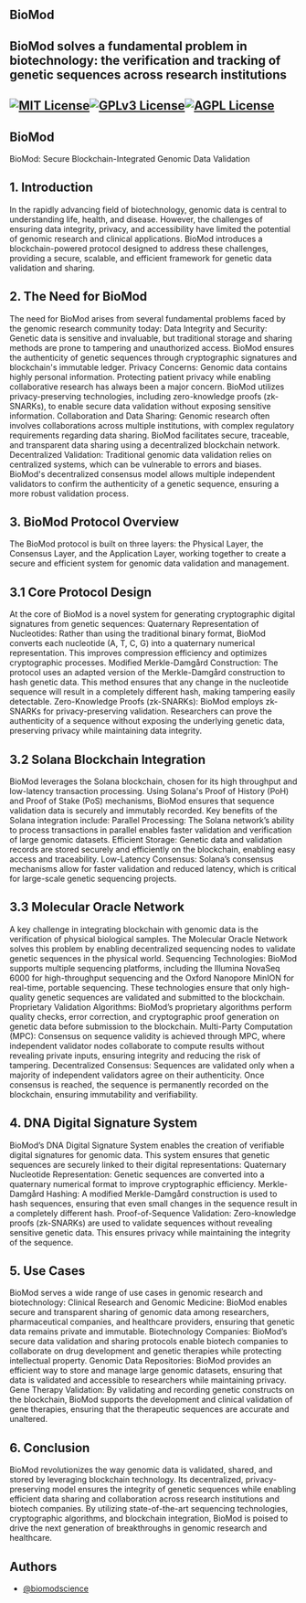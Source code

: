 
## BioMod

## BioMod solves a fundamental problem in biotechnology: the verification and tracking of genetic sequences across research institutions






## [![MIT License](https://img.shields.io/badge/License-MIT-green.svg)](https://choosealicense.com/licenses/mit/)[![GPLv3 License](https://img.shields.io/badge/License-GPL%20v3-yellow.svg)](https://opensource.org/licenses/)[![AGPL License](https://img.shields.io/badge/license-AGPL-blue.svg)](http://www.gnu.org/licenses/agpl-3.0)


## BioMod

BioMod: Secure Blockchain-Integrated Genomic Data Validation
## 1. Introduction
In the rapidly advancing field of biotechnology, genomic data is central to understanding life, health, and disease. However, the challenges of ensuring data integrity, privacy, and accessibility have limited the potential of genomic research and clinical applications. BioMod introduces a blockchain-powered protocol designed to address these challenges, providing a secure, scalable, and efficient framework for genetic data validation and sharing.
## 2. The Need for BioMod
The need for BioMod arises from several fundamental problems faced by the genomic research community today:
Data Integrity and Security: Genetic data is sensitive and invaluable, but traditional storage and sharing methods are prone to tampering and unauthorized access. BioMod ensures the authenticity of genetic sequences through cryptographic signatures and blockchain's immutable ledger.
Privacy Concerns: Genomic data contains highly personal information. Protecting patient privacy while enabling collaborative research has always been a major concern. BioMod utilizes privacy-preserving technologies, including zero-knowledge proofs (zk-SNARKs), to enable secure data validation without exposing sensitive information.
Collaboration and Data Sharing: Genomic research often involves collaborations across multiple institutions, with complex regulatory requirements regarding data sharing. BioMod facilitates secure, traceable, and transparent data sharing using a decentralized blockchain network.
Decentralized Validation: Traditional genomic data validation relies on centralized systems, which can be vulnerable to errors and biases. BioMod's decentralized consensus model allows multiple independent validators to confirm the authenticity of a genetic sequence, ensuring a more robust validation process.
## 3. BioMod Protocol Overview
The BioMod protocol is built on three layers: the Physical Layer, the Consensus Layer, and the Application Layer, working together to create a secure and efficient system for genomic data validation and management.
## 3.1 Core Protocol Design
At the core of BioMod is a novel system for generating cryptographic digital signatures from genetic sequences:
Quaternary Representation of Nucleotides: Rather than using the traditional binary format, BioMod converts each nucleotide (A, T, C, G) into a quaternary numerical representation. This improves compression efficiency and optimizes cryptographic processes.
Modified Merkle-Damgård Construction: The protocol uses an adapted version of the Merkle-Damgård construction to hash genetic data. This method ensures that any change in the nucleotide sequence will result in a completely different hash, making tampering easily detectable.
Zero-Knowledge Proofs (zk-SNARKs): BioMod employs zk-SNARKs for privacy-preserving validation. Researchers can prove the authenticity of a sequence without exposing the underlying genetic data, preserving privacy while maintaining data integrity.
## 3.2 Solana Blockchain Integration
BioMod leverages the Solana blockchain, chosen for its high throughput and low-latency transaction processing. Using Solana's Proof of History (PoH) and Proof of Stake (PoS) mechanisms, BioMod ensures that sequence validation data is securely and immutably recorded.
Key benefits of the Solana integration include:
Parallel Processing: The Solana network’s ability to process transactions in parallel enables faster validation and verification of large genomic datasets.
Efficient Storage: Genetic data and validation records are stored securely and efficiently on the blockchain, enabling easy access and traceability.
Low-Latency Consensus: Solana’s consensus mechanisms allow for faster validation and reduced latency, which is critical for large-scale genetic sequencing projects.
## 3.3 Molecular Oracle Network
A key challenge in integrating blockchain with genomic data is the verification of physical biological samples. The Molecular Oracle Network solves this problem by enabling decentralized sequencing nodes to validate genetic sequences in the physical world.
Sequencing Technologies: BioMod supports multiple sequencing platforms, including the Illumina NovaSeq 6000 for high-throughput sequencing and the Oxford Nanopore MinION for real-time, portable sequencing. These technologies ensure that only high-quality genetic sequences are validated and submitted to the blockchain.
Proprietary Validation Algorithms: BioMod’s proprietary algorithms perform quality checks, error correction, and cryptographic proof generation on genetic data before submission to the blockchain.
Multi-Party Computation (MPC): Consensus on sequence validity is achieved through MPC, where independent validator nodes collaborate to compute results without revealing private inputs, ensuring integrity and reducing the risk of tampering.
Decentralized Consensus: Sequences are validated only when a majority of independent validators agree on their authenticity. Once consensus is reached, the sequence is permanently recorded on the blockchain, ensuring immutability and verifiability.
## 4. DNA Digital Signature System
BioMod’s DNA Digital Signature System enables the creation of verifiable digital signatures for genomic data. This system ensures that genetic sequences are securely linked to their digital representations:
Quaternary Nucleotide Representation: Genetic sequences are converted into a quaternary numerical format to improve cryptographic efficiency.
Merkle-Damgård Hashing: A modified Merkle-Damgård construction is used to hash sequences, ensuring that even small changes in the sequence result in a completely different hash.
Proof-of-Sequence Validation: Zero-knowledge proofs (zk-SNARKs) are used to validate sequences without revealing sensitive genetic data. This ensures privacy while maintaining the integrity of the sequence.
## 5. Use Cases
BioMod serves a wide range of use cases in genomic research and biotechnology:
Clinical Research and Genomic Medicine: BioMod enables secure and transparent sharing of genomic data among researchers, pharmaceutical companies, and healthcare providers, ensuring that genetic data remains private and immutable.
Biotechnology Companies: BioMod’s secure data validation and sharing protocols enable biotech companies to collaborate on drug development and genetic therapies while protecting intellectual property.
Genomic Data Repositories: BioMod provides an efficient way to store and manage large genomic datasets, ensuring that data is validated and accessible to researchers while maintaining privacy.
Gene Therapy Validation: By validating and recording genetic constructs on the blockchain, BioMod supports the development and clinical validation of gene therapies, ensuring that the therapeutic sequences are accurate and unaltered.
## 6. Conclusion
BioMod revolutionizes the way genomic data is validated, shared, and stored by leveraging blockchain technology. Its decentralized, privacy-preserving model ensures the integrity of genetic sequences while enabling efficient data sharing and collaboration across research institutions and biotech companies. By utilizing state-of-the-art sequencing technologies, cryptographic algorithms, and blockchain integration, BioMod is poised to drive the next generation of breakthroughs in genomic research and healthcare.



## Authors

- [@biomodscience](https://www.github.com/biomod-science)

